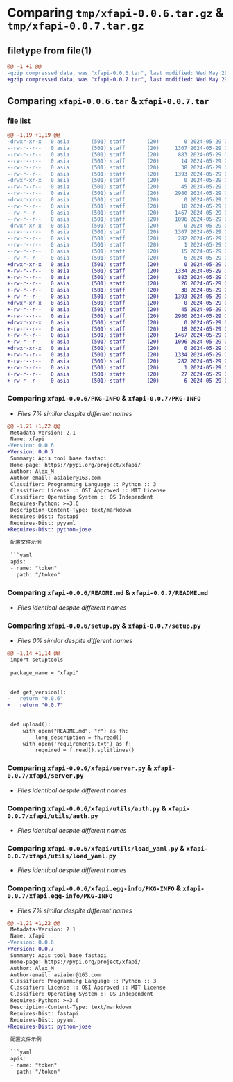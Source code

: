 # Comparing `tmp/xfapi-0.0.6.tar.gz` & `tmp/xfapi-0.0.7.tar.gz`

## filetype from file(1)

```diff
@@ -1 +1 @@
-gzip compressed data, was "xfapi-0.0.6.tar", last modified: Wed May 29 07:45:10 2024, max compression
+gzip compressed data, was "xfapi-0.0.7.tar", last modified: Wed May 29 07:54:38 2024, max compression
```

## Comparing `xfapi-0.0.6.tar` & `xfapi-0.0.7.tar`

### file list

```diff
@@ -1,19 +1,19 @@
-drwxr-xr-x   0 asia       (501) staff       (20)        0 2024-05-29 07:45:10.360012 xfapi-0.0.6/
--rw-r--r--   0 asia       (501) staff       (20)     1307 2024-05-29 07:45:10.359732 xfapi-0.0.6/PKG-INFO
--rw-r--r--   0 asia       (501) staff       (20)      883 2024-05-29 05:46:51.000000 xfapi-0.0.6/README.md
--rw-r--r--   0 asia       (501) staff       (20)       14 2024-05-29 05:50:03.000000 xfapi-0.0.6/requirements.txt
--rw-r--r--   0 asia       (501) staff       (20)       38 2024-05-29 07:45:10.360074 xfapi-0.0.6/setup.cfg
--rw-r--r--   0 asia       (501) staff       (20)     1393 2024-05-29 07:45:09.000000 xfapi-0.0.6/setup.py
-drwxr-xr-x   0 asia       (501) staff       (20)        0 2024-05-29 07:45:10.357715 xfapi-0.0.6/xfapi/
--rw-r--r--   0 asia       (501) staff       (20)       45 2024-05-29 07:44:34.000000 xfapi-0.0.6/xfapi/__init__.py
--rw-r--r--   0 asia       (501) staff       (20)     2980 2024-05-29 07:45:01.000000 xfapi-0.0.6/xfapi/server.py
-drwxr-xr-x   0 asia       (501) staff       (20)        0 2024-05-29 07:45:10.358860 xfapi-0.0.6/xfapi/utils/
--rw-r--r--   0 asia       (501) staff       (20)       18 2024-05-29 07:44:50.000000 xfapi-0.0.6/xfapi/utils/__init__.py
--rw-r--r--   0 asia       (501) staff       (20)     1467 2024-05-29 03:49:23.000000 xfapi-0.0.6/xfapi/utils/auth.py
--rw-r--r--   0 asia       (501) staff       (20)     1096 2024-05-29 03:52:36.000000 xfapi-0.0.6/xfapi/utils/load_yaml.py
-drwxr-xr-x   0 asia       (501) staff       (20)        0 2024-05-29 07:45:10.359422 xfapi-0.0.6/xfapi.egg-info/
--rw-r--r--   0 asia       (501) staff       (20)     1307 2024-05-29 07:45:10.000000 xfapi-0.0.6/xfapi.egg-info/PKG-INFO
--rw-r--r--   0 asia       (501) staff       (20)      282 2024-05-29 07:45:10.000000 xfapi-0.0.6/xfapi.egg-info/SOURCES.txt
--rw-r--r--   0 asia       (501) staff       (20)        1 2024-05-29 07:45:10.000000 xfapi-0.0.6/xfapi.egg-info/dependency_links.txt
--rw-r--r--   0 asia       (501) staff       (20)       15 2024-05-29 07:45:10.000000 xfapi-0.0.6/xfapi.egg-info/requires.txt
--rw-r--r--   0 asia       (501) staff       (20)        6 2024-05-29 07:45:10.000000 xfapi-0.0.6/xfapi.egg-info/top_level.txt
+drwxr-xr-x   0 asia       (501) staff       (20)        0 2024-05-29 07:54:38.424931 xfapi-0.0.7/
+-rw-r--r--   0 asia       (501) staff       (20)     1334 2024-05-29 07:54:38.424657 xfapi-0.0.7/PKG-INFO
+-rw-r--r--   0 asia       (501) staff       (20)      883 2024-05-29 05:46:51.000000 xfapi-0.0.7/README.md
+-rw-r--r--   0 asia       (501) staff       (20)       26 2024-05-29 07:54:23.000000 xfapi-0.0.7/requirements.txt
+-rw-r--r--   0 asia       (501) staff       (20)       38 2024-05-29 07:54:38.424986 xfapi-0.0.7/setup.cfg
+-rw-r--r--   0 asia       (501) staff       (20)     1393 2024-05-29 07:54:33.000000 xfapi-0.0.7/setup.py
+drwxr-xr-x   0 asia       (501) staff       (20)        0 2024-05-29 07:54:38.421997 xfapi-0.0.7/xfapi/
+-rw-r--r--   0 asia       (501) staff       (20)       45 2024-05-29 07:44:34.000000 xfapi-0.0.7/xfapi/__init__.py
+-rw-r--r--   0 asia       (501) staff       (20)     2980 2024-05-29 07:45:01.000000 xfapi-0.0.7/xfapi/server.py
+drwxr-xr-x   0 asia       (501) staff       (20)        0 2024-05-29 07:54:38.423902 xfapi-0.0.7/xfapi/utils/
+-rw-r--r--   0 asia       (501) staff       (20)       18 2024-05-29 07:44:50.000000 xfapi-0.0.7/xfapi/utils/__init__.py
+-rw-r--r--   0 asia       (501) staff       (20)     1467 2024-05-29 03:49:23.000000 xfapi-0.0.7/xfapi/utils/auth.py
+-rw-r--r--   0 asia       (501) staff       (20)     1096 2024-05-29 03:52:36.000000 xfapi-0.0.7/xfapi/utils/load_yaml.py
+drwxr-xr-x   0 asia       (501) staff       (20)        0 2024-05-29 07:54:38.424264 xfapi-0.0.7/xfapi.egg-info/
+-rw-r--r--   0 asia       (501) staff       (20)     1334 2024-05-29 07:54:38.000000 xfapi-0.0.7/xfapi.egg-info/PKG-INFO
+-rw-r--r--   0 asia       (501) staff       (20)      282 2024-05-29 07:54:38.000000 xfapi-0.0.7/xfapi.egg-info/SOURCES.txt
+-rw-r--r--   0 asia       (501) staff       (20)        1 2024-05-29 07:54:38.000000 xfapi-0.0.7/xfapi.egg-info/dependency_links.txt
+-rw-r--r--   0 asia       (501) staff       (20)       27 2024-05-29 07:54:38.000000 xfapi-0.0.7/xfapi.egg-info/requires.txt
+-rw-r--r--   0 asia       (501) staff       (20)        6 2024-05-29 07:54:38.000000 xfapi-0.0.7/xfapi.egg-info/top_level.txt
```

### Comparing `xfapi-0.0.6/PKG-INFO` & `xfapi-0.0.7/PKG-INFO`

 * *Files 7% similar despite different names*

```diff
@@ -1,21 +1,22 @@
 Metadata-Version: 2.1
 Name: xfapi
-Version: 0.0.6
+Version: 0.0.7
 Summary: Apis tool base fastapi
 Home-page: https://pypi.org/project/xfapi/
 Author: Alex_M
 Author-email: asiaier@163.com
 Classifier: Programming Language :: Python :: 3
 Classifier: License :: OSI Approved :: MIT License
 Classifier: Operating System :: OS Independent
 Requires-Python: >=3.6
 Description-Content-Type: text/markdown
 Requires-Dist: fastapi
 Requires-Dist: pyyaml
+Requires-Dist: python-jose
 
 配置文件示例
 
 ```yaml
 apis:
 - name: "token"
   path: "/token"
```

### Comparing `xfapi-0.0.6/README.md` & `xfapi-0.0.7/README.md`

 * *Files identical despite different names*

### Comparing `xfapi-0.0.6/setup.py` & `xfapi-0.0.7/setup.py`

 * *Files 0% similar despite different names*

```diff
@@ -1,14 +1,14 @@
 import setuptools
  
 package_name = "xfapi"
  
 
 def get_version():
-   return "0.0.6"
+   return "0.0.7"
  
  
 def upload():
     with open("README.md", "r") as fh:
         long_description = fh.read()
     with open('requirements.txt') as f:
         required = f.read().splitlines()
```

### Comparing `xfapi-0.0.6/xfapi/server.py` & `xfapi-0.0.7/xfapi/server.py`

 * *Files identical despite different names*

### Comparing `xfapi-0.0.6/xfapi/utils/auth.py` & `xfapi-0.0.7/xfapi/utils/auth.py`

 * *Files identical despite different names*

### Comparing `xfapi-0.0.6/xfapi/utils/load_yaml.py` & `xfapi-0.0.7/xfapi/utils/load_yaml.py`

 * *Files identical despite different names*

### Comparing `xfapi-0.0.6/xfapi.egg-info/PKG-INFO` & `xfapi-0.0.7/xfapi.egg-info/PKG-INFO`

 * *Files 7% similar despite different names*

```diff
@@ -1,21 +1,22 @@
 Metadata-Version: 2.1
 Name: xfapi
-Version: 0.0.6
+Version: 0.0.7
 Summary: Apis tool base fastapi
 Home-page: https://pypi.org/project/xfapi/
 Author: Alex_M
 Author-email: asiaier@163.com
 Classifier: Programming Language :: Python :: 3
 Classifier: License :: OSI Approved :: MIT License
 Classifier: Operating System :: OS Independent
 Requires-Python: >=3.6
 Description-Content-Type: text/markdown
 Requires-Dist: fastapi
 Requires-Dist: pyyaml
+Requires-Dist: python-jose
 
 配置文件示例
 
 ```yaml
 apis:
 - name: "token"
   path: "/token"
```

